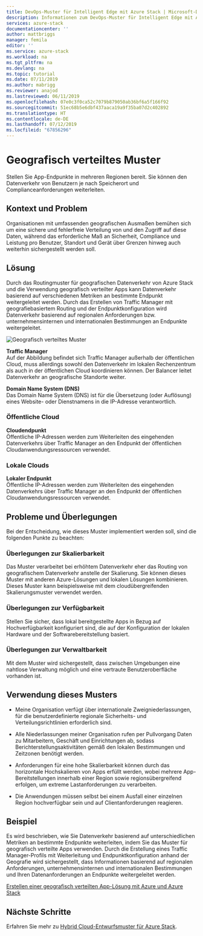 ```yaml
---
title: DevOps-Muster für Intelligent Edge mit Azure Stack | Microsoft-Dokumentation
description: Informationen zum DevOps-Muster für Intelligent Edge mit Azure Stack
services: azure-stack
documentationcenter: ''
author: mattbriggs
manager: femila
editor: ''
ms.service: azure-stack
ms.workload: na
ms.tgt_pltfrm: na
ms.devlang: na
ms.topic: tutorial
ms.date: 07/11/2019
ms.author: mabrigg
ms.reviewer: anajod
ms.lastreviewed: 06/11/2019
ms.openlocfilehash: 07e0c3f0ca52c7079b879050ab36bf6a5f166f92
ms.sourcegitcommit: 51ec68b5e6dbf437aaca19a9f35ba07d2c402892
ms.translationtype: HT
ms.contentlocale: de-DE
ms.lasthandoff: 07/12/2019
ms.locfileid: "67856296"
---
```

# <a name="geo-distributed-pattern"></a>Geografisch verteiltes Muster

Stellen Sie App-Endpunkte in mehreren Regionen bereit. Sie können den Datenverkehr von Benutzern je nach Speicherort und Complianceanforderungen weiterleiten.

## <a name="context-and-problem"></a>Kontext und Problem

Organisationen mit umfassenden geografischen Ausmaßen bemühen sich um eine sichere und fehlerfreie Verteilung von und den Zugriff auf diese Daten, während das erforderliche Maß an Sicherheit, Compliance und Leistung pro Benutzer, Standort und Gerät über Grenzen hinweg auch weiterhin sichergestellt werden soll.

## <a name="solution"></a>Lösung

Durch das Routingmuster für geografischen Datenverkehr von Azure Stack und die Verwendung geografisch verteilter Apps kann Datenverkehr basierend auf verschiedenen Metriken an bestimmte Endpunkt weitergeleitet werden. Durch das Erstellen von Traffic Manager mit geografiebasiertem Routing und der Endpunktkonfiguration wird Datenverkehr basierend auf regionalen Anforderungen bzw. unternehmensinternen und internationalen Bestimmungen an Endpunkte weitergeleitet.

![Geografisch verteiltes Muster](media/azure-stack-edge-pattern-geo-distribution/geo-distribution.png)

**Traffic Manager**  
Auf der Abbildung befindet sich Traffic Manager außerhalb der öffentlichen Cloud, muss allerdings sowohl den Datenverkehr im lokalen Rechenzentrum als auch in der öffentlichen Cloud koordinieren können. Der Balancer leitet Datenverkehr an geografische Standorte weiter.

**Domain Name System (DNS)**  
Das Domain Name System (DNS) ist für die Übersetzung (oder Auflösung) eines Website- oder Dienstnamens in die IP-Adresse verantwortlich.

### <a name="public-cloud"></a>Öffentliche Cloud

**Cloudendpunkt**  
Öffentliche IP-Adressen werden zum Weiterleiten des eingehenden Datenverkehrs über Traffic Manager an den Endpunkt der öffentlichen Cloudanwendungsressourcen verwendet.  

### <a name="local-clouds"></a>Lokale Clouds

**Lokaler Endpunkt**  
Öffentliche IP-Adressen werden zum Weiterleiten des eingehenden Datenverkehrs über Traffic Manager an den Endpunkt der öffentlichen Cloudanwendungsressourcen verwendet.

## <a name="issues-and-considerations"></a>Probleme und Überlegungen

Bei der Entscheidung, wie dieses Muster implementiert werden soll, sind die folgenden Punkte zu beachten:

### <a name="scalability-considerations"></a>Überlegungen zur Skalierbarkeit

Das Muster verarbeitet bei erhöhtem Datenverkehr eher das Routing von geografischem Datenverkehr anstelle der Skalierung. Sie können dieses Muster mit anderen Azure-Lösungen und lokalen Lösungen kombinieren. Dieses Muster kann beispielsweise mit dem cloudübergreifenden Skalierungsmuster verwendet werden.

### <a name="availability-considerations"></a>Überlegungen zur Verfügbarkeit

Stellen Sie sicher, dass lokal bereitgestellte Apps in Bezug auf Hochverfügbarkeit konfiguriert sind, die auf der Konfiguration der lokalen Hardware und der Softwarebereitstellung basiert.

### <a name="manageability-considerations"></a>Überlegungen zur Verwaltbarkeit

Mit dem Muster wird sichergestellt, dass zwischen Umgebungen eine nahtlose Verwaltung möglich und eine vertraute Benutzeroberfläche vorhanden ist.

## <a name="when-to-use-this-pattern"></a>Verwendung dieses Musters

-   Meine Organisation verfügt über internationale Zweigniederlassungen, für die benutzerdefinierte regionale Sicherheits- und Verteilungsrichtlinien erforderlich sind.

-   Alle Niederlassungen meiner Organisation rufen per Pullvorgang Daten zu Mitarbeitern, Geschäft und Einrichtungen ab, sodass Berichterstellungsaktivitäten gemäß den lokalen Bestimmungen und Zeitzonen benötigt werden.

-   Anforderungen für eine hohe Skalierbarkeit können durch das horizontale Hochskalieren von Apps erfüllt werden, wobei mehrere App-Bereitstellungen innerhalb einer Region sowie regionsübergreifend erfolgen, um extreme Lastanforderungen zu verarbeiten.

-   Die Anwendungen müssen selbst bei einem Ausfall einer einzelnen Region hochverfügbar sein und auf Clientanforderungen reagieren.

## <a name="example"></a>Beispiel

Es wird beschrieben, wie Sie Datenverkehr basierend auf unterschiedlichen Metriken an bestimmte Endpunkte weiterleiten, indem Sie das Muster für geografisch verteilte Apps verwenden. Durch die Erstellung eines Traffic Manager-Profils mit Weiterleitung und Endpunktkonfiguration anhand der Geografie wird sichergestellt, dass Informationen basierend auf regionalen Anforderungen, unternehmensinternen und internationalen Bestimmungen und Ihren Datenanforderungen an Endpunkte weitergeleitet werden.

[Erstellen einer geografisch verteilten App-Lösung mit Azure und Azure Stack](https://docs.microsoft.com/azure/azure-stack/user/azure-stack-solution-geo-distributed)

## <a name="next-steps"></a>Nächste Schritte

Erfahren Sie mehr zu [Hybrid Cloud-Entwurfsmuster für Azure Stack](azure-stack-edge-pattern-overview.md).

